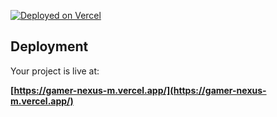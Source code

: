 
[![Deployed on Vercel](https://img.shields.io/badge/Deployed%20on-Vercel-black?style=for-the-badge&logo=vercel)](https://vercel.com/jwork18t-gmailcoms-projects/gamer-nexus)


## Deployment

Your project is live at:

**[https://gamer-nexus-m.vercel.app/](https://gamer-nexus-m.vercel.app/)**


